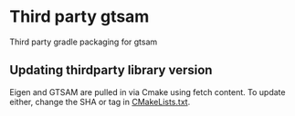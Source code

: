 # Third party gtsam
Third party gradle packaging for gtsam

## Updating thirdparty library version

Eigen and GTSAM are pulled in via Cmake using fetch content. To update either, change the SHA or tag in [CMakeLists.txt](CMakeLists.txt).